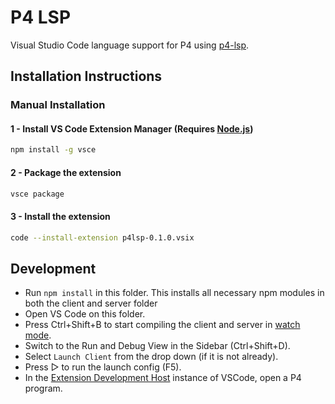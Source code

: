 # P4 LSP

Visual Studio Code language support for P4 using [p4-lsp](https://github.com/ace-design/p4-lsp).

## Installation Instructions

### Manual Installation

#### 1 - Install VS Code Extension Manager (Requires [Node.js](https://nodejs.org/))

```sh
npm install -g vsce
```

#### 2 - Package the extension

```sh
vsce package
```

#### 3 - Install the extension

```sh
code --install-extension p4lsp-0.1.0.vsix
```

## Development

- Run `npm install` in this folder. This installs all necessary npm modules in both the client and server folder
- Open VS Code on this folder.
- Press Ctrl+Shift+B to start compiling the client and server in [watch mode](https://code.visualstudio.com/docs/editor/tasks#:~:text=The%20first%20entry%20executes,the%20HelloWorld.js%20file.).
- Switch to the Run and Debug View in the Sidebar (Ctrl+Shift+D).
- Select `Launch Client` from the drop down (if it is not already).
- Press ▷ to run the launch config (F5).
- In the [Extension Development Host](https://code.visualstudio.com/api/get-started/your-first-extension#:~:text=Then%2C%20inside%20the%20editor%2C%20press%20F5.%20This%20will%20compile%20and%20run%20the%20extension%20in%20a%20new%20Extension%20Development%20Host%20window.) instance of VSCode, open a P4 program.


